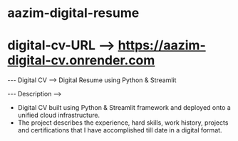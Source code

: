 # aazim-digital-resume
# digital-cv-URL --> https://aazim-digital-cv.onrender.com

--- Digital CV --> Digital Resume using Python & Streamlit 

--- Description -->

- Digital CV built using Python & Streamlit framework and deployed onto a unified cloud infrastructure. 
- The project describes the experience, hard skills, work history, projects and certifications that I have accomplished till date in a digital format.
